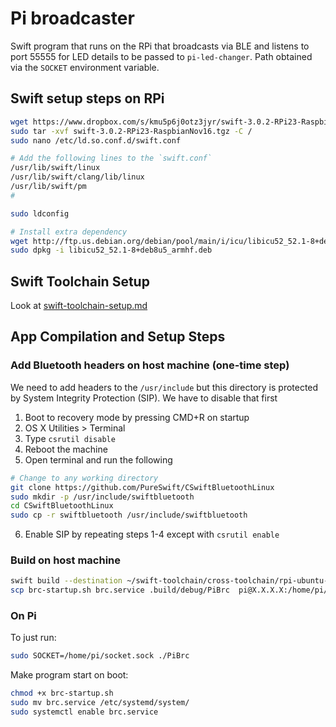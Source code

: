# Pi broadcaster

Swift program that runs on the RPi that broadcasts via BLE and listens to port 55555 for LED details to be passed to `pi-led-changer`. Path obtained via the `SOCKET` environment variable.

## Swift setup steps on RPi

```bash
wget https://www.dropbox.com/s/kmu5p6j0otz3jyr/swift-3.0.2-RPi23-RaspbianNov16.tgz
sudo tar -xvf swift-3.0.2-RPi23-RaspbianNov16.tgz -C /
sudo nano /etc/ld.so.conf.d/swift.conf

# Add the following lines to the `swift.conf`
/usr/lib/swift/linux
/usr/lib/swift/clang/lib/linux
/usr/lib/swift/pm
#

sudo ldconfig

# Install extra dependency
wget http://ftp.us.debian.org/debian/pool/main/i/icu/libicu52_52.1-8+deb8u5_armhf.deb
sudo dpkg -i libicu52_52.1-8+deb8u5_armhf.deb
```

## Swift Toolchain Setup
Look at [swift-toolchain-setup.md](swift-toolchain-setup.md)

## App Compilation and Setup Steps

### Add Bluetooth headers on host machine (one-time step)

We need to add headers to the `/usr/include` but this directory is protected by System Integrity Protection (SIP). We have to disable that first

1. Boot to recovery mode by pressing CMD+R on startup
2. OS X Utilities > Terminal
3. Type `csrutil disable`
4. Reboot the machine
5. Open terminal and run the following
```bash
# Change to any working directory
git clone https://github.com/PureSwift/CSwiftBluetoothLinux
sudo mkdir -p /usr/include/swiftbluetooth
cd CSwiftBluetoothLinux
sudo cp -r swiftbluetooth /usr/include/swiftbluetooth
```
6. Enable SIP by repeating steps 1-4 except with `csrutil enable`

### Build on host machine

```bash
swift build --destination ~/swift-toolchain/cross-toolchain/rpi-ubuntu-xenial-destination.json
scp brc-startup.sh brc.service .build/debug/PiBrc  pi@X.X.X.X:/home/pi/
```

### On Pi

To just run:
```bash
sudo SOCKET=/home/pi/socket.sock ./PiBrc
```

Make program start on boot:
```bash
chmod +x brc-startup.sh
sudo mv brc.service /etc/systemd/system/
sudo systemctl enable brc.service
```

